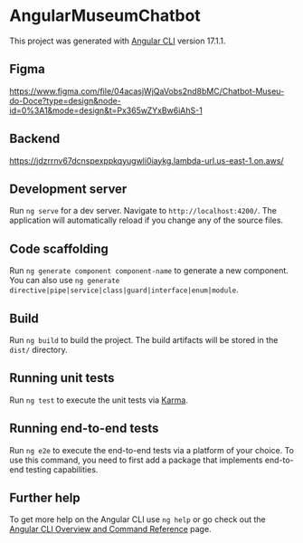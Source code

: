 # AngularMuseumChatbot

This project was generated with [Angular CLI](https://github.com/angular/angular-cli) version 17.1.1.

## Figma
https://www.figma.com/file/04acasjWjQaVobs2nd8bMC/Chatbot-Museu-do-Doce?type=design&node-id=0%3A1&mode=design&t=Px365wZYxBw6iAhS-1

## Backend
https://jdzrrnv67dcnspexppkqyugwli0iaykg.lambda-url.us-east-1.on.aws/

## Development server

Run `ng serve` for a dev server. Navigate to `http://localhost:4200/`. The application will automatically reload if you change any of the source files.

## Code scaffolding

Run `ng generate component component-name` to generate a new component. You can also use `ng generate directive|pipe|service|class|guard|interface|enum|module`.

## Build

Run `ng build` to build the project. The build artifacts will be stored in the `dist/` directory.

## Running unit tests

Run `ng test` to execute the unit tests via [Karma](https://karma-runner.github.io).

## Running end-to-end tests

Run `ng e2e` to execute the end-to-end tests via a platform of your choice. To use this command, you need to first add a package that implements end-to-end testing capabilities.

## Further help

To get more help on the Angular CLI use `ng help` or go check out the [Angular CLI Overview and Command Reference](https://angular.io/cli) page.
